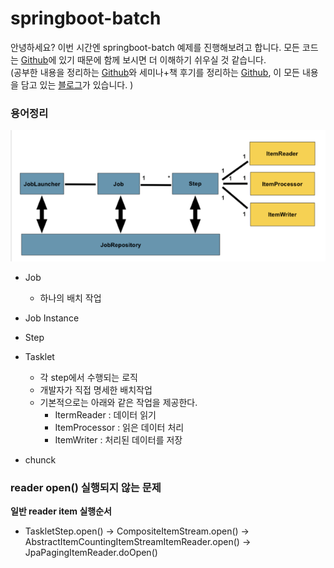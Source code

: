 # springboot-batch

안녕하세요? 이번 시간엔 springboot-batch 예제를 진행해보려고 합니다. 모든 코드는 [Github](https://github.com/jojoldu/blog-code/tree/master/springboot-batch)에 있기 때문에 함께 보시면 더 이해하기 쉬우실 것 같습니다.  
(공부한 내용을 정리하는 [Github](https://github.com/jojoldu/blog-code)와 세미나+책 후기를 정리하는 [Github](https://github.com/jojoldu/review), 이 모든 내용을 담고 있는 [블로그](http://jojoldu.tistory.com/)가 있습니다. )<br/>

### 용어정리

![Batch 구조](./images/batch구조.png)

* Job
  * 하나의 배치 작업
* Job Instance

* Step

* Tasklet
  * 각 step에서 수행되는 로직
  * 개발자가 직접 명세한 배치작업
  * 기본적으로는 아래와 같은 작업을 제공한다.
    * ItermReader : 데이터 읽기
    * ItemProcessor : 읽은 데이터 처리
    * ItemWriter : 처리된 데이터를 저장

* chunck

### reader open() 실행되지 않는 문제
**일반 reader item 실행순서**  

* TaskletStep.open() -> CompositeItemStream.open() -> AbstractItemCountingItemStreamItemReader.open() -> JpaPagingItemReader.doOpen()
